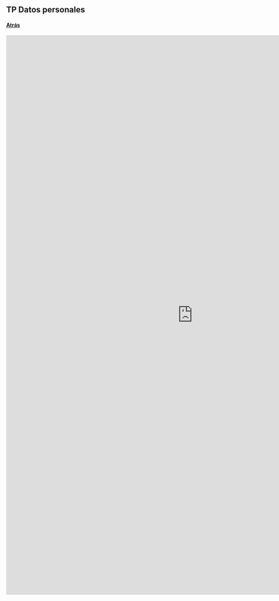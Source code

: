 ## TP Datos personales

#### [Atrás](https://lpinilla.github.io/infovis)

<iframe seamless  frameborder="0" src="https://public.tableau.com/views/tp_datos_personales/Dashboard1?:language=es&:retry=yes&:display_count=y&publish=yes&:origin=viz_share_link&amp;:origin=viz_share_link&amp;:showVizHome=no&amp;:embed=yes&amp;:display_count=yes" width="1000" height="1500"></iframe>  